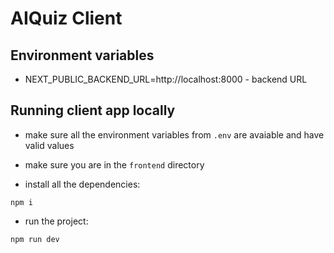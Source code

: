 # AIQuiz Client

## Environment variables

- NEXT_PUBLIC_BACKEND_URL=http://localhost:8000 - backend URL

## Running client app locally

- make sure all the environment variables from `.env` are avaiable and have valid values

- make sure you are in the `frontend` directory

- install all the dependencies:

`npm i`

- run the project:

`npm run dev`

